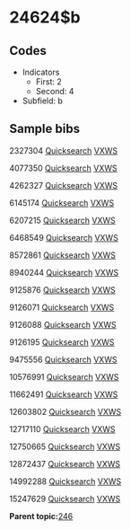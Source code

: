 # 24624$b

## Codes

-   Indicators
    -   First: 2
    -   Second: 4
-   Subfield: b

## Sample bibs

2327304 [Quicksearch](https://search.library.yale.edu/catalog/2327304) [VXWS](http://prodorbis.library.yale.edu:7014/vxws/GetHoldingsService?bibId=2327304)

4077350 [Quicksearch](https://search.library.yale.edu/catalog/4077350) [VXWS](http://prodorbis.library.yale.edu:7014/vxws/GetHoldingsService?bibId=4077350)

4262327 [Quicksearch](https://search.library.yale.edu/catalog/4262327) [VXWS](http://prodorbis.library.yale.edu:7014/vxws/GetHoldingsService?bibId=4262327)

6145174 [Quicksearch](https://search.library.yale.edu/catalog/6145174) [VXWS](http://prodorbis.library.yale.edu:7014/vxws/GetHoldingsService?bibId=6145174)

6207215 [Quicksearch](https://search.library.yale.edu/catalog/6207215) [VXWS](http://prodorbis.library.yale.edu:7014/vxws/GetHoldingsService?bibId=6207215)

6468549 [Quicksearch](https://search.library.yale.edu/catalog/6468549) [VXWS](http://prodorbis.library.yale.edu:7014/vxws/GetHoldingsService?bibId=6468549)

8572861 [Quicksearch](https://search.library.yale.edu/catalog/8572861) [VXWS](http://prodorbis.library.yale.edu:7014/vxws/GetHoldingsService?bibId=8572861)

8940244 [Quicksearch](https://search.library.yale.edu/catalog/8940244) [VXWS](http://prodorbis.library.yale.edu:7014/vxws/GetHoldingsService?bibId=8940244)

9125876 [Quicksearch](https://search.library.yale.edu/catalog/9125876) [VXWS](http://prodorbis.library.yale.edu:7014/vxws/GetHoldingsService?bibId=9125876)

9126071 [Quicksearch](https://search.library.yale.edu/catalog/9126071) [VXWS](http://prodorbis.library.yale.edu:7014/vxws/GetHoldingsService?bibId=9126071)

9126088 [Quicksearch](https://search.library.yale.edu/catalog/9126088) [VXWS](http://prodorbis.library.yale.edu:7014/vxws/GetHoldingsService?bibId=9126088)

9126195 [Quicksearch](https://search.library.yale.edu/catalog/9126195) [VXWS](http://prodorbis.library.yale.edu:7014/vxws/GetHoldingsService?bibId=9126195)

9475556 [Quicksearch](https://search.library.yale.edu/catalog/9475556) [VXWS](http://prodorbis.library.yale.edu:7014/vxws/GetHoldingsService?bibId=9475556)

10576991 [Quicksearch](https://search.library.yale.edu/catalog/10576991) [VXWS](http://prodorbis.library.yale.edu:7014/vxws/GetHoldingsService?bibId=10576991)

11662491 [Quicksearch](https://search.library.yale.edu/catalog/11662491) [VXWS](http://prodorbis.library.yale.edu:7014/vxws/GetHoldingsService?bibId=11662491)

12603802 [Quicksearch](https://search.library.yale.edu/catalog/12603802) [VXWS](http://prodorbis.library.yale.edu:7014/vxws/GetHoldingsService?bibId=12603802)

12717110 [Quicksearch](https://search.library.yale.edu/catalog/12717110) [VXWS](http://prodorbis.library.yale.edu:7014/vxws/GetHoldingsService?bibId=12717110)

12750665 [Quicksearch](https://search.library.yale.edu/catalog/12750665) [VXWS](http://prodorbis.library.yale.edu:7014/vxws/GetHoldingsService?bibId=12750665)

12872437 [Quicksearch](https://search.library.yale.edu/catalog/12872437) [VXWS](http://prodorbis.library.yale.edu:7014/vxws/GetHoldingsService?bibId=12872437)

14992288 [Quicksearch](https://search.library.yale.edu/catalog/14992288) [VXWS](http://prodorbis.library.yale.edu:7014/vxws/GetHoldingsService?bibId=14992288)

15247629 [Quicksearch](https://search.library.yale.edu/catalog/15247629) [VXWS](http://prodorbis.library.yale.edu:7014/vxws/GetHoldingsService?bibId=15247629)

**Parent topic:**[246](../../tags/246/246.md)

